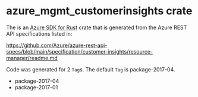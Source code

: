 # azure_mgmt_customerinsights crate

The is an [Azure SDK for Rust](https://github.com/Azure/azure-sdk-for-rust) crate that is generated from the Azure REST API specifications listed in:

https://github.com/Azure/azure-rest-api-specs/blob/main/specification/customer-insights/resource-manager/readme.md

Code was generated for 2 `Tag`s. The default `Tag` is package-2017-04.


- package-2017-04
- package-2017-01